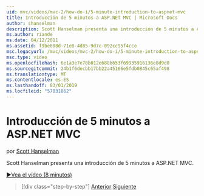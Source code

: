 ```yaml
---
uid: mvc/videos/mvc-2/how-do-i/5-minute-introduction-to-aspnet-mvc
title: Introducción de 5 minutos a ASP.NET MVC | Microsoft Docs
author: shanselman
description: Scott Hanselman presenta una introducción de 5 minutos a ASP.NET MVC.
ms.author: riande
ms.date: 04/12/2011
ms.assetid: f9be608d-71e8-4d85-9d7c-092cc95f4cce
msc.legacyurl: /mvc/videos/mvc-2/how-do-i/5-minute-introduction-to-aspnet-mvc
msc.type: video
ms.openlocfilehash: 6e1a3e7e78b012e688b653f69935916136e8d9d0
ms.sourcegitcommit: 24b1f6decbb17bb22a45166e5fdb0845c65af498
ms.translationtype: MT
ms.contentlocale: es-ES
ms.lasthandoff: 03/01/2019
ms.locfileid: "57031862"
---
```

<a name="5-minute-introduction-to-aspnet-mvc"></a>Introducción de 5 minutos a ASP.NET MVC
====================
por [Scott Hanselman](https://github.com/shanselman)

Scott Hanselman presenta una introducción de 5 minutos a ASP.NET MVC.

[&#9654;Vea el vídeo (8 minutos)](https://channel9.msdn.com/Blogs/ASP-NET-Site-Videos/5-minute-introduction-to-aspnet-mvc)

> [!div class="step-by-step"]
> [Anterior](aspnet-mvc-2-render-action.md)
> [Siguiente](how-to-best-learn-asp-net-mvc.md)
